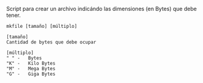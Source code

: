 Script para crear un archivo indicándo las dimensiones (en Bytes) que debe tener.


	mkfile [tamaño] [múltiplo]

	[tamaño]
	Cantidad de bytes que debe ocupar

	[múltiplo]
	" "	-	Bytes
	"K"	-	Kilo Bytes
	"M"	-	Mega Bytes
	"G"	-	Giga Bytes

